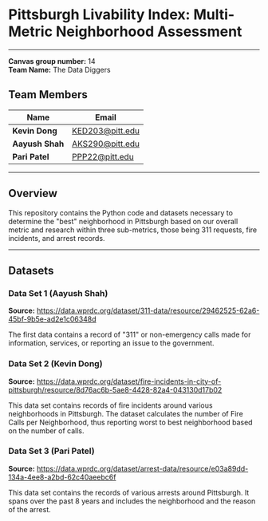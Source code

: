 # Pittsburgh Livability Index: Multi-Metric Neighborhood Assessment

---

**Canvas group number:** 14  
**Team Name:** The Data Diggers

## Team Members
| Name | Email |
|------|-------|
| **Kevin Dong** | KED203@pitt.edu |
| **Aayush Shah** | AKS290@pitt.edu |
| **Pari Patel** | PPP22@pitt.edu |

---

## Overview

This repository contains the Python code and datasets necessary to determine the "best" neighborhood in Pittsburgh based on our overall metric and research within three sub-metrics, those being 311 requests, fire incidents, and arrest records.

---

## Datasets

### Data Set 1 (Aayush Shah)
**Source:** https://data.wprdc.org/dataset/311-data/resource/29462525-62a6-45bf-9b5e-ad2e1c06348d

The first data contains a record of "311" or non-emergency calls made for information, services, or reporting an issue to the government.

### Data Set 2 (Kevin Dong)
**Source:** https://data.wprdc.org/dataset/fire-incidents-in-city-of-pittsburgh/resource/8d76ac6b-5ae8-4428-82a4-043130d17b02

This data set contains records of fire incidents around various neighborhoods in Pittsburgh. The dataset calculates the number of Fire Calls per Neighborhood, thus reporting worst to best neighborhood based on the number of calls.

### Data Set 3 (Pari Patel)
**Source:** https://data.wprdc.org/dataset/arrest-data/resource/e03a89dd-134a-4ee8-a2bd-62c40aeebc6f

This data set contains the records of various arrests around Pittsburgh. It spans over the past 8 years and includes the neighborhood and the reason of the arrest.
